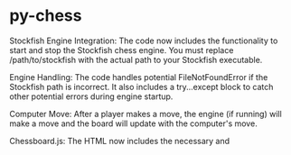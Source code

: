 # py-chess

Stockfish Engine Integration: The code now includes the functionality to start and stop the Stockfish chess engine. You must replace /path/to/stockfish with the actual path to your Stockfish executable.

Engine Handling: The code handles potential FileNotFoundError if the Stockfish path is incorrect. It also includes a try...except block to catch other potential errors during engine startup.

Computer Move: After a player makes a move, the engine (if running) will make a move and the board will update with the computer's move.

Chessboard.js: The HTML now includes the necessary <link> and <script> tags to include the Chessboard.js library. Make sure you have an internet connection, or download these files and include them locally.

Move Handling: The JavaScript now handles moves using Chessboard.js. It also includes the logic to send the move to the server.

Error Handling: The server-side code now includes more robust error handling. It returns JSON responses with error messages if something goes wrong.

Reset Functionality: The reset button now correctly resets the board on both the client and server.

Start/Stop Engine Buttons: Added buttons to control the Stockfish engine.

Message Display: The message div now displays messages from the server, including errors and computer moves.

Security: While this improved example is more functional, please remember that directly exposing your Flask app to the internet can still have security implications. For production, consider using a more robust setup with a proper web server and security measures. Do not run debug=True in production.
To run this code:

Install Libraries: pip install Flask python-chess

Download Stockfish: Download Stockfish and place the executable in a known location. Update STOCKFISH_PATH in the Python code.

Save: Save the Python code as app.py and the HTML code as templates/index.html (create the templates directory).

Run: python app.py

Access: Open your web browser and go to http://127.0.0.1:5000/.

This improved example provides a more complete and functional chess web app.  Remember to handle the Stockfish path correctly and consider the security implications of running a web application.
